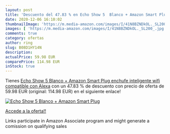 ```yaml
---
layout: post
title: 'Descuento del 47.83 % en Echo Show 5  Blanco + Amazon Smart Plug '
date: 2020-12-06 16:10:02
thumbnailImage: 'https://m.media-amazon.com/images/I/41N8BZNDkOL._SL200_.jpg'
images: [ 'https://m.media-amazon.com/images/I/41N8BZNDkOL._SL200_.jpg' ]
comments: true
category: ofertas
author: ring
slug: B08D1HY14N
description:
actualPrice: 59.98 EUR
comparePrice: 114.98 EUR
inStock: true
---
```


Tienes [Echo Show 5  Blanco + Amazon Smart Plug  enchufe inteligente wifi   compatible con Alexa](https://www.amazon.es/dp/B08D1HY14N/?tag=tolees-21) con un 47.83 % de descuento con precio de oferta de 59.98 EUR (original: 114.98 EUR) en el siguiente enlace!

[![Echo Show 5  Blanco + Amazon Smart Plug ](https://m.media-amazon.com/images/I/41N8BZNDkOL._SL200_.jpg)](https://www.amazon.es/dp/B08D1HY14N/?tag=tolees-21)

[Accede a la oferta!!](https://www.amazon.es/dp/B08D1HY14N/?tag=tolees-21)

Links participate in Amazon Associate program and might generate a comission on qualifying sales



